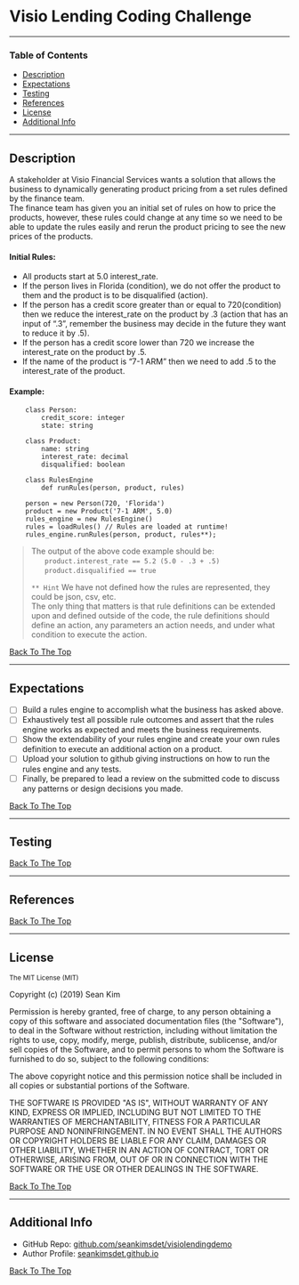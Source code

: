 # Visio Lending Coding Challenge

---

### Table of Contents
- [Description](#description)
- [Expectations](#expectations)
- [Testing](#testing)
- [References](#references)
- [License](#license)
- [Additional Info](#additional-info)

---

## Description

A stakeholder at Visio Financial Services wants a solution that allows the business to dynamically generating product pricing from a set rules defined by the finance team.
<br>
The finance team has given you an initial set of rules on how to price the products, however, these rules could change at any time so we need to be able to update the rules easily and rerun the product pricing to see the new prices of the products.

#### Initial Rules:

- All products start at 5.0 interest_rate.
- If the person lives in Florida (condition), we do not offer the product to them and the product is to be disqualified (action).
- If the person has a credit score greater than or equal to 720(condition) then we reduce the interest_rate on the product by .3 (action that has an input of “.3”, remember the business may decide in the future they want to reduce it by .5).
- If the person has a credit score lower than 720 we increase the interest_rate on the product by .5.
- If the name of the product is “7-1 ARM” then we need to add .5 to the interest_rate of the product.

#### Example:
```
    class Person:
        credit_score: integer
        state: string

    class Product:
        name: string
        interest_rate: decimal
        disqualified: boolean

    class RulesEngine
        def runRules(person, product, rules)

    person = new Person(720, 'Florida')
    product = new Product('7-1 ARM', 5.0)
    rules_engine = new RulesEngine()
    rules = loadRules() // Rules are loaded at runtime!
    rules_engine.runRules(person, product, rules**);
```

> The output of the above code example should be:
> <br>&nbsp;&nbsp;&nbsp;&nbsp;&nbsp; `product.interest_rate == 5.2 (5.0 - .3 + .5)`
> <br>&nbsp;&nbsp;&nbsp;&nbsp;&nbsp; `product.disqualified == true`
> 
> `** Hint` We have not defined how the rules are represented, they could be json, csv, etc.
> <br>The only thing that matters is that rule definitions can be extended upon and defined outside of the code, the rule definitions should define an action, any parameters an action needs, and under what condition to execute the action.

[Back To The Top](#visio-lending-coding-challenge)

---

## Expectations

- [ ] Build a rules engine to accomplish what the business has asked above.
- [ ] Exhaustively test all possible rule outcomes and assert that the rules engine works as expected and meets the business requirements.
- [ ] Show the extendability of your rules engine and create your own rules definition to execute an additional action on a product.
- [ ] Upload your solution to github giving instructions on how to run the rules engine and any tests.
- [ ] Finally, be prepared to lead a review on the submitted code to discuss any patterns or design decisions you made.

[Back To The Top](#visio-lending-coding-challenge)

---

## Testing


[Back To The Top](#visio-lending-coding-challenge)

---

## References

[Back To The Top](#visio-lending-coding-challenge)

---

## License
<sup>The MIT License (MIT)

Copyright (c) (2019) Sean Kim

Permission is hereby granted, free of charge, to any person obtaining a copy
of this software and associated documentation files (the "Software"), to deal
in the Software without restriction, including without limitation the rights
to use, copy, modify, merge, publish, distribute, sublicense, and/or sell
copies of the Software, and to permit persons to whom the Software is
furnished to do so, subject to the following conditions:

The above copyright notice and this permission notice shall be included in all
copies or substantial portions of the Software.

THE SOFTWARE IS PROVIDED "AS IS", WITHOUT WARRANTY OF ANY KIND, EXPRESS OR
IMPLIED, INCLUDING BUT NOT LIMITED TO THE WARRANTIES OF MERCHANTABILITY,
FITNESS FOR A PARTICULAR PURPOSE AND NONINFRINGEMENT. IN NO EVENT SHALL THE
AUTHORS OR COPYRIGHT HOLDERS BE LIABLE FOR ANY CLAIM, DAMAGES OR OTHER
LIABILITY, WHETHER IN AN ACTION OF CONTRACT, TORT OR OTHERWISE, ARISING FROM,
OUT OF OR IN CONNECTION WITH THE SOFTWARE OR THE USE OR OTHER DEALINGS IN THE
SOFTWARE.</sup>

[Back To The Top](#visio-lending-coding-challenge)

---

## Additional Info
- GitHub Repo: [github.com/seankimsdet/visiolendingdemo](https://github.com/seankimsdet/visiolendingdemo)
- Author Profile: [seankimsdet.github.io](https://seankimsdet.github.io)

[Back To The Top](#visio-lending-coding-challenge)

<br>
